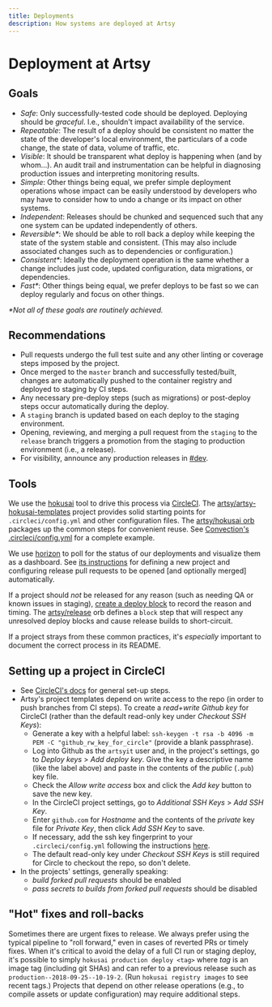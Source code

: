 ```yaml
---
title: Deployments
description: How systems are deployed at Artsy
---
```


# Deployment at Artsy

## Goals

- _Safe_: Only successfully-tested code should be deployed. Deploying should be _graceful_. I.e., shouldn't impact
  availability of the service.
- _Repeatable_: The result of a deploy should be consistent no matter the state of the developer's local
  environment, the particulars of a code change, the state of data, volume of traffic, etc.
- _Visible_: It should be transparent what deploy is happening when (and by whom...). An audit trail and
  instrumentation can be helpful in diagnosing production issues and interpreting monitoring results.
- _Simple_: Other things being equal, we prefer simple deployment operations whose impact can be easily understood
  by developers who may have to consider how to undo a change or its impact on other systems.
- _Independent_: Releases should be chunked and sequenced such that any one system can be updated independently of
  others.
- _Reversible\*_: We should be able to roll back a deploy while keeping the state of the system stable and
  consistent. (This may also include associated changes such as to dependencies or configuration.)
- _Consistent\*_: Ideally the deployment operation is the same whether a change includes just code, updated
  configuration, data migrations, or dependencies.
- _Fast\*_: Other things being equal, we prefer deploys to be fast so we can deploy regularly and focus on other
  things.

_\*Not all of these goals are routinely achieved._

## Recommendations

- Pull requests undergo the full test suite and any other linting or coverage steps imposed by the project.
- Once merged to the `master` branch and successfully tested/built, changes are automatically pushed to the
  container registry and deployed to staging by CI steps.
- Any necessary pre-deploy steps (such as migrations) or post-deploy steps occur automatically during the deploy.
- A `staging` branch is updated based on each deploy to the staging environment.
- Opening, reviewing, and merging a pull request from the `staging` to the `release` branch triggers a promotion
  from the staging to production environment (i.e., a release).
- For visibility, announce any production releases in [#dev](https://artsy.slack.com/messages/dev).

## Tools

We use the [hokusai](hokusai.md) tool to drive this process via
[CircleCI](https://app.circleci.com/projects/project-dashboard/github/artsy). The
[artsy/artsy-hokusai-templates](https://github.com/artsy/artsy-hokusai-templates) project provides solid starting
points for `.circleci/config.yml` and other configuration files. The
[artsy/hokusai orb](https://github.com/artsy/orbs/tree/master/src/hokusai) packages up the common steps for
convenient reuse. See
[Convection's .circleci/config.yml](https://github.com/artsy/convection/blob/master/.circleci/config.yml) for a
complete example.

We use [horizon](https://github.com/artsy/horizon/) to poll for the status of our deployments and visualize them as
a dashboard. See [its instructions](https://github.com/artsy/horizon#adding-a-new-project) for defining a new
project and configuring release pull requests to be opened [and optionally merged] automatically.

If a project should _not_ be released for any reason (such as needing QA or known issues in staging),
[create a deploy block](https://github.com/artsy/horizon#add-a-deploy-block) to record the reason and timing. The
[artsy/release](https://github.com/artsy/orbs/blob/master/src/release/release.yml) orb defines a `block` step that
will respect any unresolved deploy blocks and cause release builds to short-circuit.

If a project strays from these common practices, it's _especially_ important to document the correct process in its
README.

## Setting up a project in CircleCI

- See [CircleCI's docs](https://circleci.com/docs/2.0/getting-started/#section=getting-started) for general set-up
  steps.
- Artsy's project templates depend on write access to the repo (in order to push branches from CI steps). To create
  a _read+write Github key_ for CircleCI (rather than the default read-only key under _Checkout SSH Keys_):
  - Generate a key with a helpful label: `ssh-keygen -t rsa -b 4096 -m PEM -C "github_rw_key_for_circle"` (provide
    a blank passphrase).
  - Log into Github as the `artsyit` user and, in the project's settings, go to _Deploy keys_ > _Add deploy key_.
    Give the key a descriptive name (like the label above) and paste in the contents of the _public_ (`.pub`) key
    file.
  - Check the _Allow write access_ box and click the _Add key_ button to save the new key.
  - In the CircleCI project settings, go to _Additional SSH Keys_ > _Add SSH Key_.
  - Enter `github.com` for _Hostname_ and the contents of the _private_ key file for _Private Key_, then click _Add
    SSH Key_ to save.
  - If necessary, add the ssh key fingerprint to your `.circleci/config.yml` following the instructions [here](https://circleci.com/docs/2.0/configuration-reference/#add_ssh_keys).
  - The default read-only key under _Checkout SSH Keys_ is still required for Circle to checkout the repo, so don't delete.
- In the projects' settings, generally speaking:
  - _build forked pull requests_ should be enabled
  - _pass secrets to builds from forked pull requests_ should be disabled

## "Hot" fixes and roll-backs

Sometimes there are urgent fixes to release. We always prefer using the typical pipeline to "roll forward," even in
cases of reverted PRs or timely fixes. When it's critical to avoid the delay of a full CI run or staging deploy,
it's possible to simply `hokusai production deploy <tag>` where _tag_ is an image tag (including git SHAs) and can
refer to a previous release such as `production--2018-09-25--10-19-2`. (Run `hokusai registry images` to see recent
tags.) Projects that depend on other release operations (e.g., to compile assets or update configuration) may
require additional steps.
